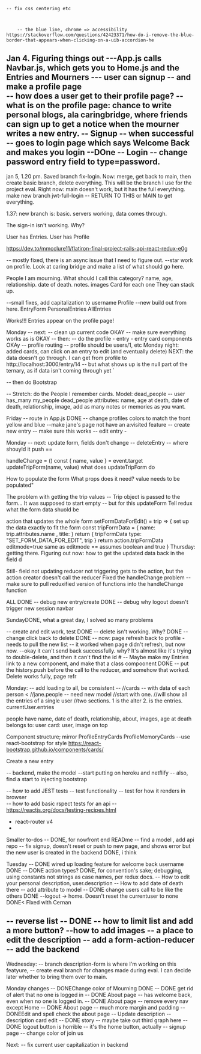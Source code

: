 

 

	-- fix css centering etc  



		-- the blue line, chrome => accessibility https://stackoverflow.com/questions/42423371/how-do-i-remove-the-blue-border-that-appears-when-clicking-on-a-uib-accordion-he



Jan 4. Figuring things out
---App.js calls Navbar.js, which gets you to Home.js and the Entries and Mourners
--- user can signup -- and make a profile page  
		-- how does a user get to their profile page? 
		-- what is on the profile page: chance to write personal blogs, ala caringbridge, where friends can sign up to get a notice when the mourner writes a new entry. 
-- Signup -- when successful -- goes to login page which says Welcome Back and makes you login
--DOne -- Login -- change password entry field to type=password. 
--

jan 5, 1.20 pm. Saved branch fix-login. Now: merge, get back to main, then create basic branch, delete everything. This will be the branch I use for the project eval. 
Right now: main doesn't work, but it has the full everything. 
make new branch jwt-full-login -- RETURN TO THIS or MAIN to get everything. 

1.37: new branch is: basic. servers working, data comes through. 

The sign-in isn't working. Why?

User has Entries. User has Profile 


https://dev.to/mmcclure11/flatiron-final-project-rails-api-react-redux-e0g

 
-- mostly fixed, there is an async issue that I need to figure out. 
--star work on profile. Look at caring bridge and make a list of what should go here. 

People I am mourning. What should I call this category? 
	name, age, relationship. date of death. notes. images 
	Card for each one 
	They can stack up. 

--small fixes, add capitalization to username 
Profile --new build out from here. 
	EntryForm
	PersonalEntries
	AllEntries

Works!!! Entries appear on the profile page! 

Monday 
-- next: 
 -- clean up current code OKAY
 -- make sure everything works as is OKAY
 -- then: 
   -- do the profile - entry - entry card components OKAy
   -- profile routing -- profile should be users/1, etc 
  Monday night: added cards, can click on an entry to edit (and eventually delete) NEXT: the data doesn't go through. I can get from profile to http://localhost:3000/entry/14 -- but what shows up is the null part of the ternary, as if data isn't coming through yet  `

 -- then do Bootstrap

-- Stretch: do the People I remember cards. 
Model: dead_people -- user has_many my_people
dead_people attributes: name, age at death, date of death, relationship, image, add as many notes or memories as you want. 

Friday
-- route in App.js DONE 
-- change profiles colors to match the front yellow and blue 
--make jane's page not have an a:visited feature
-- create new entry -- make sure this works 
-- edit entry - 

Monday 
-- next: update form, fields don't change 
-- deleteEntry -- where shouyld it push == 

handleChange = () 
 const { name, value } = event.target
    updateTripForm(name, value)
what does updateTripForm do 

How to populate the form 
What props does it need? 
 value needs to be populated" 

 The problem with getting the trip values --
 Trip object is passed to the form... 
 It was supposed to start empty -- 
 but for this updateForm
 Tell redux what the form data shuold be 

 action that updates the whole form 
 setFormDataForEdit() = trip => {
 set up the data exactly to fit the form 
 const tripFormData = {
 	name: trip.attributes.name
 ,	title: 
}
 return {
 tripFormData 
 	type: "SET_FORM_DATA_FOR_EDIT",
 	trip
}
return action.tripFormData
 editmode=true 
 same as 
 editmode == assumes boolean and true 
}
 Thursday: 
 getting there. 
 Figuring out now: how to get the updated data back in the field d 

 Still- field not updating
 reducer not triggering
 gets to the action, but the action creator doesn't call the reducer 
 Fixed the handleChange problem -- make sure to pull reduxified version of functions into the handleChange function 
 
 ALL DONE 
 -- debug new entry/create DONE 
 -- debug why logout doesn't trigger new session navbar 

SundayDONE, what a great day, I solved so many problems 

-- create and edit work, test DONE 
-- delete isn't working. Why? DONE
-- change click back to delete DONE 
-- now: page refresh back to profile - needs to pull the new list -- it worked when page didn't refresh, but now now. 
--okay it can't send back successfully. why? 
It's almost like it's trying to double-delete, and then it can't find 
the id # 
-- Maybe make my Entries link to a new component, 
and make that a class compoonent 
DONE -- put the history.push before the call to the reducer, and somehow that worked. Delete works fully, page refr

Monday: 
-- add loading to all, be consistent 
-- //cards -- with data of each person <
		//jane.people -- need new model 
		//start with one. 
		//will show all the entries of a single user 
		//two sections. 1 is the alter 2. is the entries. currentUser.entries


people
have name, date of death, relationship, about, images, age at death
belongs to: user
card: user, image on top 

Component structure; mirror ProfileEntryCards 
 ProfileMemoryCards
 --use react-bootstrap for style 
 https://react-bootstrap.github.io/components/cards/
<div className="profile-entry-cards">
	<p><Link to="entries/new" >Create a new entry </Link></p>
	<ProfileEntryCards />
</div>

-- backend, make the model 
--start putting on heroku and netflify 
-- also, find a start to injecting bootstrap 

-- how to add JEST tests
		-- test functionality 
		-- test for how it renders in browser  
-- how to add basic rspect tests for an api
-- https://reactjs.org/docs/testing-recipes.html 
- react-router v4
- 

Smaller to-dos
-- DONE, for nowfront end READme -- find a model , add api repo 
-- fix signup, doesn't reset or push to new page, and shows error but the new user is created in the backend DONE, i think 

Tuesday
  -- DONE wired up loading feature for welcome back username DONE
  -- DONE action types? DONE, for convention's sake; debugging, using constants not strings as case names, per redux docs. 
  -- How to edit your personal description, user.description
  -- How to add date of death there -- add attribute to model 
  -- DONE change users call to be like the others DONE
  --logout -> home. Doesn't reset the currentuser to none DONE< FIxed with Cernan 

  -- reverse list -- DONE
  -- how to limit list and add a more button? 
  --how to add images
  -- a place to edit the description -- add a form-action-reducer 
  -- add the backend 
  -- 

  Wednesday: 
  -- branch description-form is where I'm working on this featyure, 
  -- create eval branch for changes made during  eval. I can decide later whether to bring them over to main. 
  

Monday changes
  -- DONEChange color of Mourning DONE 
  -- DONE get rid of alert that no one is logged in
  -- DONE About page -- has welcome back, even when no one is logged in. 
  -- DONE About page -- remove every nav except Home
  -- DONE About page -- much more margin and padding 
  -- DONEEdit and spell check the about page 
  -- Update description -- description card edit 
  -- DONE story -- maybe take out third graph here 
  -- DONE logout button is horrible -- it's the home button, actually 
  -- signup page -- change color of join us 

Next: 
-- fix current user capitalization in backend 

